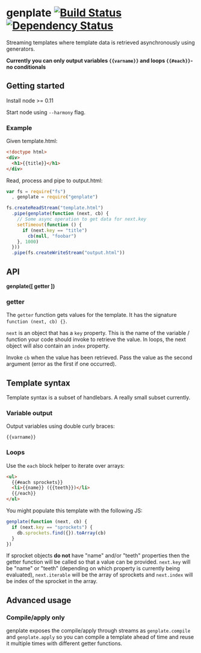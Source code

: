 # genplate [![Build Status](https://travis-ci.org/alanshaw/genplate.svg?branch=master)](https://travis-ci.org/alanshaw/genplate) [![Dependency Status](https://david-dm.org/alanshaw/genplate.svg)](https://david-dm.org/alanshaw/genplate)

Streaming templates where template data is retrieved asynchronously using generators.

**Currently you can only output variables `{{varname}}` and loops `{{#each}}`- no conditionals**

## Getting started

Install node >= 0.11

Start node using `--harmony` flag.

### Example

Given template.html:

```html
<!doctype html>
<div>
  <h1>{{title}}</h1>
</div>
```

Read, process and pipe to output.html:

```js
var fs = require("fs")
  , genplate = require("genplate")

fs.createReadStream("template.html")
  .pipe(genplate(function (next, cb) {
    // Some async operation to get data for next.key
    setTimeout(function () {
      if (next.key == "title")
        cb(null, "foobar")
    }, 1000)
  }))
  .pipe(fs.createWriteStream("output.html"))
```

## API

**genplate([ getter ])**

### getter

The `getter` function gets values for the template. It has the signature `function (next, cb) {}`.

`next` is an object that has a `key` property. This is the name of the variable / function your code should invoke to retrieve the value. In loops, the next object will also contain an `index` property.

Invoke `cb` when the value has been retrieved. Pass the value as the second argument (error as the first if one occurred).

## Template syntax

Template syntax is a subset of handlebars. A really small subset currently.

### Variable output

Output variables using double curly braces:

`{{varname}}`

### Loops

Use the `each` block helper to iterate over arrays:

```html
<ul>
  {{#each sprockets}}
  <li>{{name}} ({{teeth}})</li>
  {{/each}}
</ul>
```

You might populate this template with the following JS:
 
```js
genplate(function (next, cb) {
  if (next.key == "sprockets") {
    db.sprockets.find({}).toArray(cb)
  }
})
```

If sprocket objects **do not** have "name" and/or "teeth" properties then the getter function will be called so that a value can be provided. `next.key` will be "name" or "teeth" (depending on which property is currently being evaluated), `next.iterable` will be the array of sprockets and `next.index` will be index of the sprocket in the array.  

## Advanced usage
 
### Compile/apply only

genplate exposes the compile/apply through streams as `genplate.compile` and `genplate.apply` so you can compile a template ahead of time and reuse it multiple times with different getter functions.